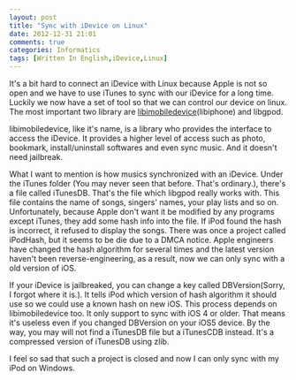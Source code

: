 ```yaml
---
layout: post
title: "Sync with iDevice on Linux"
date: 2012-12-31 21:01
comments: true
categories: Informatics
tags: [Written In English,iDevice,Linux]
---
```

It's a bit hard to connect an iDevice with Linux because Apple is not so open and we have to use iTunes to sync with our iDevice for a long time. Luckily we now have a set of tool so that we can control our device on linux. The most important two library are [libimobiledevice](http://www.libimobiledevice.org/)(libiphone) and libgpod.

libimobiledevice, like it's name, is a library who provides the interface to access the iDevice. It provides a higher level of access such as photo, bookmark, install/uninstall softwares and even sync music. And it doesn't need jailbreak.

What I want to mention is how musics synchronized with an iDevice. Under the iTunes folder (You may never seen that before. That's ordinary.), there's a file called iTunesDB. That's the file which libgpod really works with. This file contains the name of songs, singers' names, your play lists and so on. Unfortunately, because Apple don't want it be modified by any programs except iTunes, they add some hash info into the file. If iPod found the hash is incorrect, it refused to display the songs. There was once a project called iPodHash, but it seems to be die due to a DMCA notice. Apple engineers have changed the hash algorithm for several times and the latest version haven't been reverse-engineering, as a result, now we can only sync with a old version of iOS.

If your iDevice is jailbreaked, you can change a key called DBVersion(Sorry, I forgot where it is.). It tells iPod which version of hash algorithm it should use so we could use a known hash on new iOS. This process depends on libimobiledevice too. It only support to sync with iOS 4 or older. That means it's useless even if you changed DBVersion on your iOS5 device. By the way, you may will not find a iTunesDB file but a iTunesCDB instead. It's a compressed version of iTunesDB using zlib.

I feel so sad that such a project is closed and now I can only sync with my iPod on Windows.

